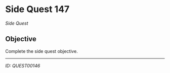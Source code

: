 # Side Quest 147

*Side Quest*

## Objective
Complete the side quest objective.

---
*ID: QUEST00146*